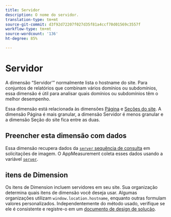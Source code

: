 ```yaml
---
title: Servidor
description: O nome do servidor.
translation-type: tm+mt
source-git-commit: d3f92d72207f027d35f81a4ccf70d01569c3557f
workflow-type: tm+mt
source-wordcount: '136'
ht-degree: 85%

---
```



# Servidor

A dimensão “Servidor&#39;” normalmente lista o hostname do site. Para conjuntos de relatórios que combinam vários domínios ou subdomínios, essa dimensão é útil para analisar quais domínios ou subdomínios têm o melhor desempenho.

Essa dimensão está relacionada às dimensões [Página](page.md) e [Seções do site](site-section.md). A dimensão Página é mais granular, a dimensão Servidor é menos granular e a dimensão Seção do site fica entre as duas.

## Preencher esta dimensão com dados

Essa dimensão recupera dados da [`server` sequência de consulta](/help/implement/validate/query-parameters.md) em solicitações de imagem. O AppMeasurement coleta esses dados usando a variável [`server`](/help/implement/vars/page-vars/server.md).

## itens de Dimension

Os itens de Dimension incluem servidores em seu site. Sua organização determina quais itens de dimensão você deseja usar. Algumas organizações utilizam `window.location.hostname`, enquanto outras formulam valores personalizados. Independentemente do método usado, verifique se ele é consistente e registre-o em um [documento de design de solução](/help/implement/prepare/solution-design.md).
